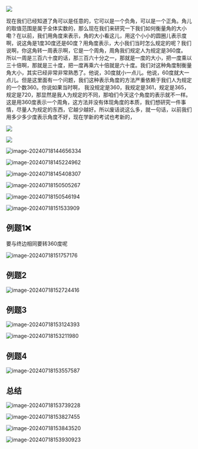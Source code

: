![](/Users/yuebinghui/Documents/program/github/note/images/image-20240718143759264.png)

现在我们已经知道了角可以是任意的，它可以是一个负角，可以是一个正角。角儿的取值范围是属于全体实数的，那么现在我们来研究一下我们如何衡量角的大小嘞？在以前，我们用角度来表示，角的大小看这儿，用这个小小的圆圈儿表示度啊，说这角是1度30度还是60度？用角度表示，大小我们当时怎么规定的呢？我们说啊，你这角转一周表示啊，它是一个周角，周角我们规定人为规定是360度。
所以一周是三百六十度的话，那三百六十分之一，那就是一度的大小，把一度乘以三十倍啊，那就是三十度，把一度再乘六十倍就是六十度。我们对这种角度制衡量角大小，其实已经非常非常熟悉了。他说，30度就小一点儿。他说，60度就大一点儿。但是这里面有一个问题，我们这种表示角度的方法严重依赖于我们人为规定的一个数360。你说如果当时啊，
我没规定是360，我规定是361，规定是365，规定是720，那显然是我人为规定的不同，那咱们今天这个角度的表示就不一样。这是用360度表示一个周角，这方法并没有体现角度的本质，我们想研究一件事情，尽量人为规定的东西，它越少越好。所以废话说这么多，就一句话，以前我们用多少多少度表示角度不好，现在学新的考试也考新的，

![](/Users/yuebinghui/Documents/program/github/note/images/image-20240718144133704.png)

![](/Users/yuebinghui/Documents/program/github/note/images/image-20240718144435505.png)

![image-20240718144656334](/Users/yuebinghui/Documents/program/github/note/images/image-20240718144656334.png)

![image-20240718145224962](/Users/yuebinghui/Documents/program/github/note/images/image-20240718145224962.png)

![image-20240718145408307](/Users/yuebinghui/Documents/program/github/note/images/image-20240718145408307.png)

![image-20240718150505267](/Users/yuebinghui/Documents/program/github/note/images/image-20240718150505267.png)

![image-20240718150546194](/Users/yuebinghui/Documents/program/github/note/images/image-20240718150546194.png)

![image-20240718151533909](/Users/yuebinghui/Documents/program/github/note/images/image-20240718151533909.png)

## 例题1❌

要与终边相同要转360度呢

![image-20240718151757176](/Users/yuebinghui/Documents/program/github/note/images/image-20240718151757176.png)

## 例题2

![image-20240718152724416](/Users/yuebinghui/Documents/program/github/note/images/image-20240718152724416.png)

## 例题3

![image-20240718153124393](/Users/yuebinghui/Documents/program/github/note/images/image-20240718153124393.png)

![image-20240718153211980](/Users/yuebinghui/Documents/program/github/note/images/image-20240718153211980.png)

## 例题4

![image-20240718153557587](/Users/yuebinghui/Documents/program/github/note/images/image-20240718153557587.png)

## 总结

![image-20240718153739228](/Users/yuebinghui/Documents/program/github/note/images/image-20240718153739228.png)

![image-20240718153827455](/Users/yuebinghui/Documents/program/github/note/images/image-20240718153827455.png)

![image-20240718153843520](/Users/yuebinghui/Documents/program/github/note/images/image-20240718153843520.png)

![image-20240718153930923](/Users/yuebinghui/Documents/program/github/note/images/image-20240718153930923.png)